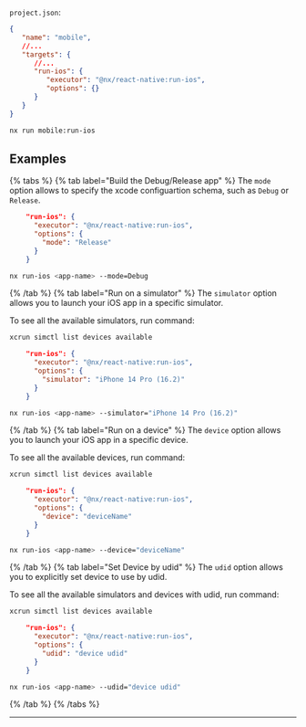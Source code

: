 `project.json`:

```json
{
   "name": "mobile",
   //...
   "targets": {
      //...
      "run-ios": {
         "executor": "@nx/react-native:run-ios",
         "options": {}
      }
   }
}
```

```bash
nx run mobile:run-ios
```

## Examples

{% tabs %}
{% tab label="Build the Debug/Release app" %}
The `mode` option allows to specify the xcode configuartion schema, such as `Debug` or `Release`.

```json
    "run-ios": {
      "executor": "@nx/react-native:run-ios",
      "options": {
        "mode": "Release"
      }
    }
```

```bash
nx run-ios <app-name> --mode=Debug
```

{% /tab %}
{% tab label="Run on a simulator" %}
The `simulator` option allows you to launch your iOS app in a specific simulator.

To see all the available simulators, run command:

```bash
xcrun simctl list devices available
```

```json
    "run-ios": {
      "executor": "@nx/react-native:run-ios",
      "options": {
        "simulator": "iPhone 14 Pro (16.2)"
      }
    }
```

```bash
nx run-ios <app-name> --simulator="iPhone 14 Pro (16.2)"
```

{% /tab %}
{% tab label="Run on a device" %}
The `device` option allows you to launch your iOS app in a specific device.

To see all the available devices, run command:

```bash
xcrun simctl list devices available
```

```json
    "run-ios": {
      "executor": "@nx/react-native:run-ios",
      "options": {
        "device": "deviceName"
      }
    }
```

```bash
nx run-ios <app-name> --device="deviceName"
```

{% /tab %}
{% tab label="Set Device by udid" %}
The `udid` option allows you to explicitly set device to use by udid.

To see all the available simulators and devices with udid, run command:

```bash
xcrun simctl list devices available
```

```json
    "run-ios": {
      "executor": "@nx/react-native:run-ios",
      "options": {
        "udid": "device udid"
      }
    }
```

```bash
nx run-ios <app-name> --udid="device udid"
```

{% /tab %}
{% /tabs %}

---
